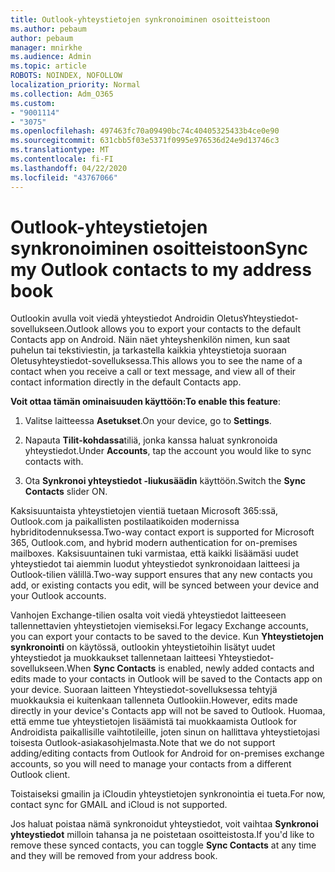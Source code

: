 ```yaml
---
title: Outlook-yhteystietojen synkronoiminen osoitteistoon
ms.author: pebaum
author: pebaum
manager: mnirkhe
ms.audience: Admin
ms.topic: article
ROBOTS: NOINDEX, NOFOLLOW
localization_priority: Normal
ms.collection: Adm_O365
ms.custom:
- "9001114"
- "3075"
ms.openlocfilehash: 497463fc70a09490bc74c40405325433b4ce0e90
ms.sourcegitcommit: 631cbb5f03e5371f0995e976536d24e9d13746c3
ms.translationtype: MT
ms.contentlocale: fi-FI
ms.lasthandoff: 04/22/2020
ms.locfileid: "43767066"
---
```

# <a name="sync-my-outlook-contacts-to-my-address-book"></a><span data-ttu-id="f6444-102">Outlook-yhteystietojen synkronoiminen osoitteistoon</span><span class="sxs-lookup"><span data-stu-id="f6444-102">Sync my Outlook contacts to my address book</span></span>

<span data-ttu-id="f6444-103">Outlookin avulla voit viedä yhteystiedot Androidin OletusYhteystiedot-sovellukseen.</span><span class="sxs-lookup"><span data-stu-id="f6444-103">Outlook allows you to export your contacts to the default Contacts app on Android.</span></span> <span data-ttu-id="f6444-104">Näin näet yhteyshenkilön nimen, kun saat puhelun tai tekstiviestin, ja tarkastella kaikkia yhteystietoja suoraan Oletusyhteystiedot-sovelluksessa.</span><span class="sxs-lookup"><span data-stu-id="f6444-104">This allows you to see the name of a contact when you receive a call or text message, and view all of their contact information directly in the default Contacts app.</span></span>
 
<span data-ttu-id="f6444-105">**Voit ottaa tämän ominaisuuden käyttöön:**</span><span class="sxs-lookup"><span data-stu-id="f6444-105">**To enable this feature**:</span></span>
 
1. <span data-ttu-id="f6444-106">Valitse laitteessa **Asetukset**.</span><span class="sxs-lookup"><span data-stu-id="f6444-106">On your device, go to **Settings**.</span></span>

2. <span data-ttu-id="f6444-107">Napauta **Tilit-kohdassa**tiliä, jonka kanssa haluat synkronoida yhteystiedot.</span><span class="sxs-lookup"><span data-stu-id="f6444-107">Under **Accounts**, tap the account you would like to sync contacts with.</span></span>

3. <span data-ttu-id="f6444-108">Ota **Synkronoi yhteystiedot -liukusäädin** käyttöön.</span><span class="sxs-lookup"><span data-stu-id="f6444-108">Switch the **Sync Contacts** slider ON.</span></span>
 
<span data-ttu-id="f6444-109">Kaksisuuntaista yhteystietojen vientiä tuetaan Microsoft 365:ssä, Outlook.com ja paikallisten postilaatikoiden modernissa hybriditodennuksessa.</span><span class="sxs-lookup"><span data-stu-id="f6444-109">Two-way contact export is supported for Microsoft 365, Outlook.com, and hybrid modern authentication for on-premises mailboxes.</span></span> <span data-ttu-id="f6444-110">Kaksisuuntainen tuki varmistaa, että kaikki lisäämäsi uudet yhteystiedot tai aiemmin luodut yhteystiedot synkronoidaan laitteesi ja Outlook-tilien välillä.</span><span class="sxs-lookup"><span data-stu-id="f6444-110">Two-way support ensures that any new contacts you add, or existing contacts you edit, will be synced between your device and your Outlook accounts.</span></span>
 
<span data-ttu-id="f6444-111">Vanhojen Exchange-tilien osalta voit viedä yhteystiedot laitteeseen tallennettavien yhteystietojen viemiseksi.</span><span class="sxs-lookup"><span data-stu-id="f6444-111">For legacy Exchange accounts, you can export your contacts to be saved to the device.</span></span> <span data-ttu-id="f6444-112">Kun **Yhteystietojen synkronointi** on käytössä, outlookin yhteystietoihin lisätyt uudet yhteystiedot ja muokkaukset tallennetaan laitteesi Yhteystiedot-sovellukseen.</span><span class="sxs-lookup"><span data-stu-id="f6444-112">When **Sync Contacts** is enabled, newly added contacts and edits made to your contacts in Outlook will be saved to the Contacts app on your device.</span></span> <span data-ttu-id="f6444-113">Suoraan laitteen Yhteystiedot-sovelluksessa tehtyjä muokkauksia ei kuitenkaan tallenneta Outlookiin.</span><span class="sxs-lookup"><span data-stu-id="f6444-113">However, edits made directly in your device's Contacts app will not be saved to Outlook.</span></span> <span data-ttu-id="f6444-114">Huomaa, että emme tue yhteystietojen lisäämistä tai muokkaamista Outlook for Androidista paikallisille vaihtotileille, joten sinun on hallittava yhteystietojasi toisesta Outlook-asiakasohjelmasta.</span><span class="sxs-lookup"><span data-stu-id="f6444-114">Note that we do not support adding/editing contacts from Outlook for Android for on-premises exchange accounts, so you will need to manage your contacts from a different Outlook client.</span></span>
 
<span data-ttu-id="f6444-115">Toistaiseksi gmailin ja iCloudin yhteystietojen synkronointia ei tueta.</span><span class="sxs-lookup"><span data-stu-id="f6444-115">For now, contact sync for GMAIL and iCloud is not supported.</span></span>
 
<span data-ttu-id="f6444-116">Jos haluat poistaa nämä synkronoidut yhteystiedot, voit vaihtaa **Synkronoi yhteystiedot** milloin tahansa ja ne poistetaan osoitteistosta.</span><span class="sxs-lookup"><span data-stu-id="f6444-116">If you'd like to remove these synced contacts, you can toggle **Sync Contacts** at any time and they will be removed from your address book.</span></span>
